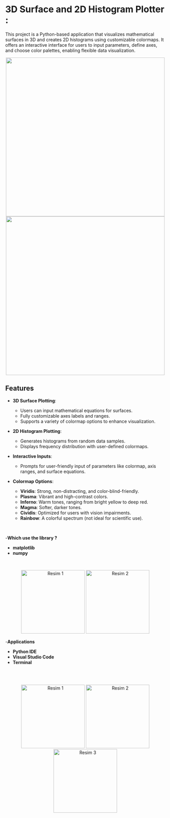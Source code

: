 # 3D Surface and 2D Histogram Plotter :

This project is a Python-based application that visualizes mathematical surfaces in 3D and creates 2D histograms using customizable colormaps. It offers an interactive interface for users to input parameters, define axes, and choose color palettes, enabling flexible data visualization.

<p align="center">
  <img src="https://www.thinkingondata.com/wp-content/uploads/2018/06/Palette_viridis.png" width="500"/>
  <img src="https://miro.medium.com/v2/resize:fit:575/1*J0VmAEUL0zXGvuSICg700Q.png" width="500"/>
</p>


## Features

- **3D Surface Plotting**:
  - Users can input mathematical equations for surfaces.
  - Fully customizable axes labels and ranges.
  - Supports a variety of colormap options to enhance visualization.

- **2D Histogram Plotting**:
  - Generates histograms from random data samples.
  - Displays frequency distribution with user-defined colormaps.

- **Interactive Inputs**:
  - Prompts for user-friendly input of parameters like colormap, axis ranges, and surface equations.

- **Colormap Options**:
  - **Viridis**: Strong, non-distracting, and color-blind-friendly.
  - **Plasma**: Vibrant and high-contrast colors.
  - **Inferno**: Warm tones, ranging from bright yellow to deep red.
  - **Magma**: Softer, darker tones.
  - **Cividis**: Optimized for users with vision impairments.
  - **Rainbow**: A colorful spectrum (not ideal for scientific use).
<br>

-**Which use the library ?**
  - **matplotlib**
  - **numpy**
<br>

<p align="center">
  <img src="https://cdn-images-1.medium.com/max/1200/1*v-bN7I2agChvO1khEr4WUA.png" alt="Resim 1" width="200"/>
  <img src="https://www.jumpingrivers.com/blog/customising-matplotlib/matplot_title_logo.png" alt="Resim 2" width="200"/>
</p>

-**Applications**
  - **Python IDE**
  - **Visual Studio Code**
  - **Terminal**
<br> 
<br>

<p align="center">
  <img src="https://upload.wikimedia.org/wikipedia/commons/thumb/0/0a/Python.svg/2048px-Python.svg.png" alt="Resim 1" width="200"/>
  <img src="https://upload.wikimedia.org/wikipedia/commons/thumb/9/9a/Visual_Studio_Code_1.35_icon.svg/2048px-Visual_Studio_Code_1.35_icon.svg.png" alt="Resim 2" width="200"/>
  <img src="https://icons.iconarchive.com/icons/froyoshark/enkel/512/Terminal-icon.png" alt="Resim 3" width="200"/>
</p>
